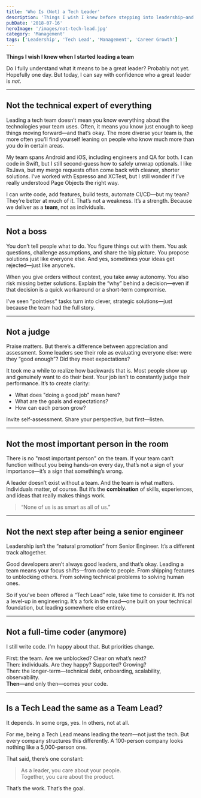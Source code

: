 ```yaml
---
title: 'Who Is (Not) a Tech Leader'
description: 'Things I wish I knew before stepping into leadership—and what being a Tech Lead is not.'
pubDate: '2018-07-16'
heroImage: '/images/not-tech-lead.jpg'
category: 'Management'
tags: ['Leadership', 'Tech Lead', 'Management', 'Career Growth']
---
```

 
**Things I wish I knew when I started leading a team**

Do I fully understand what it means to be a great leader? Probably not yet. Hopefully one day. But today, I can say with confidence who a great leader is *not*.

---

## Not the technical expert of everything

Leading a tech team doesn’t mean you know everything about the technologies your team uses. Often, it means you know just enough to keep things moving forward—and that’s okay. The more diverse your team is, the more often you’ll find yourself leaning on people who know much more than you do in certain areas.

My team spans Android and iOS, including engineers and QA for both. I can code in Swift, but I still second-guess how to safely unwrap optionals. I like RxJava, but my merge requests often come back with cleaner, shorter solutions. I’ve worked with Espresso and XCTest, but I still wonder if I’ve really understood Page Objects the right way.

I can write code, add features, build tests, automate CI/CD—but my team? They’re better at much of it. That’s not a weakness. It’s a strength. Because we deliver as a **team**, not as individuals.

---

## Not a boss

You don’t tell people what to do. You figure things out with them. You ask questions, challenge assumptions, and share the big picture. You propose solutions just like everyone else. And yes, sometimes your ideas get rejected—just like anyone’s.

When you give orders without context, you take away autonomy. You also risk missing better solutions. Explain the “why” behind a decision—even if that decision is a quick workaround or a short-term compromise.

I've seen "pointless" tasks turn into clever, strategic solutions—just because the team had the full story.

---

## Not a judge

Praise matters. But there’s a difference between appreciation and assessment. Some leaders see their role as evaluating everyone else: were they “good enough”? Did they meet expectations?

It took me a while to realize how backwards that is. Most people show up and genuinely want to do their best. Your job isn’t to constantly judge their performance. It’s to create clarity:  
- What does "doing a good job" mean here?  
- What are the goals and expectations?  
- How can each person grow?

Invite self-assessment. Share your perspective, but first—listen.

---

## Not the most important person in the room

There is no "most important person" on the team. If your team can’t function without you being hands-on every day, that’s not a sign of your importance—it’s a sign that something’s wrong.

A leader doesn’t exist without a team. And the team is what matters.  
Individuals matter, of course. But it’s the **combination** of skills, experiences, and ideas that really makes things work.

> “None of us is as smart as all of us.”

---

## Not the next step after being a senior engineer

Leadership isn’t the “natural promotion” from Senior Engineer. It’s a different track altogether.

Good developers aren’t always good leaders, and that’s okay. Leading a team means your focus shifts—from code to people. From shipping features to unblocking others. From solving technical problems to solving human ones.

So if you’ve been offered a “Tech Lead” role, take time to consider it. It’s not a level-up in engineering. It’s a fork in the road—one built on your technical foundation, but leading somewhere else entirely.

---

## Not a full-time coder (anymore)

I still write code. I’m happy about that. But priorities change.

First: the team. Are we unblocked? Clear on what’s next?  
Then: individuals. Are they happy? Supported? Growing?  
Then: the longer-term—technical debt, onboarding, scalability, observability.  
**Then**—and only then—comes your code.

---

## Is a Tech Lead the same as a Team Lead?

It depends. In some orgs, yes. In others, not at all.

For me, being a Tech Lead means leading the team—not just the tech. But every company structures this differently. A 100-person company looks nothing like a 5,000-person one.

That said, there’s one constant:  
> As a leader, you care about your people.  
> Together, you care about the product.

That’s the work. That’s the goal.

